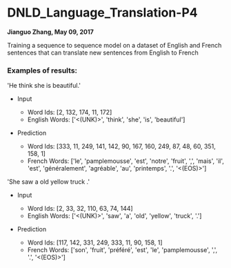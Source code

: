 # DNLD_Language_Translation-P4
**Jianguo Zhang, May 09, 2017**

Training a sequence to sequence model on a dataset of English and French sentences that can translate new sentences from English to French

### Examples of results:

'He think she is beautiful.'

* Input
  * Word Ids:      [2, 132, 174, 11, 172]
  * English Words: ['<(UNK)>', 'think', 'she', 'is', 'beautiful']

* Prediction
  * Word Ids:      [333, 11, 249, 141, 142, 90, 167, 160, 249, 87, 48, 60, 351, 158, 1]
  * French Words: ['le', 'pamplemousse', 'est', 'notre', 'fruit', ',', 'mais', 'il', 'est', 'généralement', 'agréable', 'au', 'printemps', '.', '<(EOS)>']

'She saw a old yellow truck .'

* Input
  * Word Ids:      [2, 33, 32, 110, 63, 74, 144]
  * English Words: ['<(UNK)>', 'saw', 'a', 'old', 'yellow', 'truck', '.']

* Prediction
  * Word Ids:      [117, 142, 331, 249, 333, 11, 90, 158, 1]
  * French Words: ['son', 'fruit', 'préféré', 'est', 'le', 'pamplemousse', ',', '.', '<(EOS)>']
